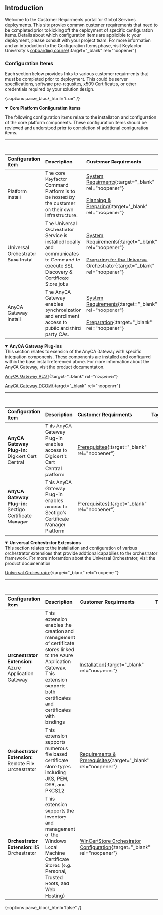 ## Introduction
Welcome to the Customer Requirments portal for Global Services deployments.  This site provies common customer requirements that need to be completed prior to kicking off the deployment of specific configuration items.  Details about which configuration items are applicible to your deployment, please consult with your project team. For more information and an introduction to the Configuration Items phase, visit Keyfactor University's [onboarding course](https://training.keyfactor.com/path/pkiaas-onboarding/phase-4-configuration-items){:target="_blank" rel="noopener"}

### Configuration Items
Each section below provides links to various customer requirments that must be completed prior to deployment.  This could be server specifications, software pre-requsites, x509 Certificates, or other credentials required by your solution design. 

{::options parse_block_html="true" /}

<details open markdown="1">
<summary markdown="span"><strong>Core Platform Configuration Items</strong></summary>

The following configuration items relate to the installation and configuration of the core platform components.  These configuration items should be reviewed and understood prior to completion of addtional configuration items.
<hr>
<br/>

|Configuration Item |Description |Customer Requirments |Tags|
|:------------------|:------------------|:------------------|:----------|
|Platform Install |The core Keyfactor Command Platform is to be hosted by the customer on their own infrastructure.   | [System Requirments](https://software.keyfactor.com/Core-OnPrem/current/Content/InstallingServer/Main/System%20Requirements.htm){:target="_blank" rel="noopener"}<br/><br/>[Planning & Preparing](https://software.keyfactor.com/Core-OnPrem/current/Content/InstallingServer/Main/Planning%20for%20Keyfactor.htm){:target="_blank" rel="noopener"}|<button class="tag-pill">On Premise</button>|
|Universal Orchestrator Base Install|The Universal Orchestrator Service is installed locally and communicates to Command to execute SSL Discovery & Certificate Store jobs|[System Requirements](https://software.keyfactor.com/Core-OnPrem/current/Content/InstallingAgents/NetCoreOrchestrator/SystemRequirements.htm){:target="_blank" rel="noopener"}<br/><br/>[Preparing for the Universal Orchestrator](https://software.keyfactor.com/Core-OnPrem/current/Content/InstallingAgents/NetCoreOrchestrator/Preparing.htm){:target="_blank" rel="noopener"}|<button class="tag-pill">On Premise</button><button class="tag-pill">PKIaaS</button>|
|AnyCA Gateway Install|The AnyCA Gateway enables synchronization and enrollment access to public and third party CAs.|[System Requirements](https://software.keyfactor.com/Guides/AnyGateway_Generic/Content/AnyGateway/SystemRequirements.htm){:target="_blank" rel="noopener"}<br/><br/>[Preparation](https://software.keyfactor.com/Guides/AnyGateway_Generic/Content/AnyGateway/Preparing.htm){:target="_blank" rel="noopener"}|<button class="tag-pill">On Premise</button>|

</details>



<details open markdown="1">
<summary markdown="span"><strong>AnyCA Gateway Plug-ins</strong></summary>
This section relates to exension of the AnyCA Gateway with specific integration components.  These components are installed and configured within the base install referenced above.  For more information about the AnyCA Gateway, visit the product documentation.

[AnyCA Gateway REST](https://software.keyfactor.com/Guides/AnyCAGatewayREST/Content/AnyCAGatewayREST/Introduction.htm){:target="_blank" rel="noopener"} 

[AnyCA Gateway DCOM](https://software.keyfactor.com/Guides/AnyGateway_Generic/Content/AnyGateway/Introduction.htm){:target="_blank" rel="noopener"}
<hr/>
<br/>

|Configuration Item |Description |Customer Requirments |Tags|
|:------------------|:------------------|:------------------|:----------|
|**AnyCA Gateway Plug-in:** Digicert Cert Central|This AnyCA Gateway Plug-in enables access to Digicert's Cert Central platform.|[Prerequisites](https://github.com/Keyfactor/digicert-certcentral-caplugin?tab=readme-ov-file#prerequisites){:target="_blank" rel="noopener"}|
|**AnyCA Gateway Plug-in:** Sectigo Certificate Manager|This AnyCA Gateway Plug-in enables access to Sectigo's Certificate Manager Platform|[Prerequisites](https://github.com/Keyfactor/sectigo-certmanager-cagateway?tab=readme-ov-file#prerequisites){:target="_blank" rel="noopener"}|

</details>



<details open markdown="1">
<summary markdown="span"><strong>Universal Orchestrator Extensions</strong></summary>
This section relates to the installation and configuration of various orchestrator extensions that provide addtional capabilies to the orchestrator framework.  For more inforamtion about the Universal Orchestrator, visit the product documenation

[Universal Orchestrator](https://software.keyfactor.com/Core-OnPrem/current/Content/InstallingAgents/Introduction.htm){:target="_blank" rel="noopener"}
<hr/>
<br/>

|Configuration Item |Description |Customer Requirments |Tags|
|:------------------|:------------------|:------------------|:----------|
|**Orchestrator Extension:** Azure Application Gateway|This extension enables the creation and management of certificate stores linked to the Azure Application Gateway.  This extension supports both certificates and certificates with bindings| [Installation](https://github.com/Keyfactor/azure-appgateway-orchestrator?tab=readme-ov-file#installation){:target="_blank" rel="noopener"}|
|**Orchestrator Extension:** Remote File Orchestrator|This extension supports numerous file based certificate store types including JKS, PEM, DER, and PKCS12.| [Requirements & Prerequisites](https://github.com/Keyfactor/remote-file-orchestrator?tab=readme-ov-file#requirements--prerequisites){:target="_blank" rel="noopener"}|
|**Orchestrator Extension:** IIS Orchestrator|This extension supports the inventory and management of the Windows Local Machine Certificate Stores (e.g. Personal, Trusted Roots, and Web Hosting)|[WinCertStore Orchestrator Configuration](https://github.com/Keyfactor/iis-orchestrator?tab=readme-ov-file#wincertstore-orchestrator-configuration){:target="_blank" rel="noopener"}|

</details>

{::options parse_block_html="false" /}

